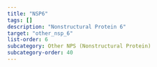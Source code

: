 ```yaml
---
title: "NSP6"
tags: []
description: "Nonstructural Protein 6"
target: "other_nsp_6"
list-order: 6
subcategory: Other NPS (Nonstructural Protein)
subcategory-order: 40
---
```


